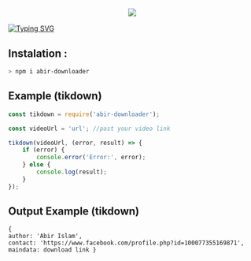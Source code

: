 <h3 align="center">
  <p align="center">
    <img src="https://img.shields.io/badge/WLCM%20TO%20-ABIR%20DOWNLOADER-red?colorA=%23D7DF01&colorB=%230B615E&style=flat-square">
  </p>
</h3>



[![Typing SVG](https://readme-typing-svg.herokuapp.com?font=Bold+Code&size=30&pause=1000&color=92F783&background=000000&width=435&lines=Hello+World%2C+I'm+Abir%F0%9F%A4%99;IT%E2%80%99s++NOT+A+JAST+NAME+BRO%F0%9F%98%99;IT's+A+BRAND%F0%9F%A5%B3;Respect+MR+Abir;Thanks+To+My+All+Friends%F0%9F%A5%B0)](https://git.io/typing-svg)


## Instalation :
```bash
> npm i abir-downloader
```

## Example (tikdown)
```js
const tikdown = require('abir-downloader');

const videoUrl = 'url'; //past your video link

tikdown(videoUrl, (error, result) => {
    if (error) {
        console.error('Error:', error);
    } else {
        console.log(result);
    }
});

```
## Output Example (tikdown)
```
{
author: 'Abir Islam',
contact: 'https://www.facebook.com/profile.php?id=100077355169871',
maindata: download link }
```
